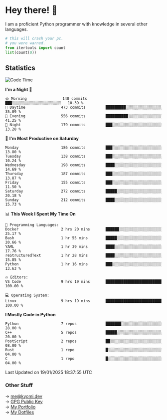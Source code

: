# Hey there! 👋

I am a proficient Python programmer with knowledge in several other languages.

```py
# this will crash your pc.
# you were warned.
from itertools import count
list(count(0))
```

## Statistics
<!--START_SECTION:waka-->
![Code Time](http://img.shields.io/badge/Code%20Time-1%2C693%20hrs%203%20mins-blue)

**I'm a Night 🦉** 

```text
🌞 Morning                140 commits         ███░░░░░░░░░░░░░░░░░░░░░░   10.39 % 
🌆 Daytime                473 commits         █████████░░░░░░░░░░░░░░░░   35.09 % 
🌃 Evening                556 commits         ██████████░░░░░░░░░░░░░░░   41.25 % 
🌙 Night                  179 commits         ███░░░░░░░░░░░░░░░░░░░░░░   13.28 % 
```
📅 **I'm Most Productive on Saturday** 

```text
Monday                   186 commits         ███░░░░░░░░░░░░░░░░░░░░░░   13.80 % 
Tuesday                  138 commits         ███░░░░░░░░░░░░░░░░░░░░░░   10.24 % 
Wednesday                198 commits         ████░░░░░░░░░░░░░░░░░░░░░   14.69 % 
Thursday                 187 commits         ███░░░░░░░░░░░░░░░░░░░░░░   13.87 % 
Friday                   155 commits         ███░░░░░░░░░░░░░░░░░░░░░░   11.50 % 
Saturday                 272 commits         █████░░░░░░░░░░░░░░░░░░░░   20.18 % 
Sunday                   212 commits         ████░░░░░░░░░░░░░░░░░░░░░   15.73 % 
```


📊 **This Week I Spent My Time On** 

```text
💬 Programming Languages: 
Docker                   2 hrs 20 mins       ██████░░░░░░░░░░░░░░░░░░░   25.17 % 
Bash                     1 hr 55 mins        █████░░░░░░░░░░░░░░░░░░░░   20.66 % 
YAML                     1 hr 39 mins        ████░░░░░░░░░░░░░░░░░░░░░   17.76 % 
reStructuredText         1 hr 28 mins        ████░░░░░░░░░░░░░░░░░░░░░   15.85 % 
Python                   1 hr 16 mins        ███░░░░░░░░░░░░░░░░░░░░░░   13.63 % 

🔥 Editors: 
VS Code                  9 hrs 19 mins       █████████████████████████   100.00 % 

💻 Operating System: 
Linux                    9 hrs 19 mins       █████████████████████████   100.00 % 
```

**I Mostly Code in Python** 

```text
Python                   7 repos             ███████░░░░░░░░░░░░░░░░░░   28.00 % 
C++                      5 repos             █████░░░░░░░░░░░░░░░░░░░░   20.00 % 
PostScript               2 repos             ██░░░░░░░░░░░░░░░░░░░░░░░   08.00 % 
Rust                     1 repo              █░░░░░░░░░░░░░░░░░░░░░░░░   04.00 % 
C                        1 repo              █░░░░░░░░░░░░░░░░░░░░░░░░   04.00 % 
```




 Last Updated on 19/01/2025 18:37:55 UTC
<!--END_SECTION:waka-->

### Other Stuff

→ [me@kyomi.dev](mailto:me@kyomi.dev)\
→ [GPG Public Key](https://github.com/bitterteriyaki.gpg)\
→ [My Portfolio](https://kyomi.dev)\
→ [My Dotfiles](https://github.com/bitterteriyaki/dotfiles)
